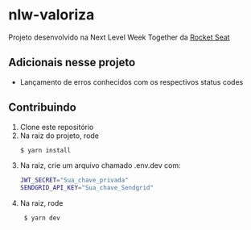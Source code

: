 # nlw-valoriza
Projeto desenvolvido na Next Level Week Together da [Rocket Seat](https://rocketseat.com.br/)

## Adicionais nesse projeto
 - Lançamento de erros conhecidos com os respectivos status codes

## Contribuindo
 1. Clone este repositório
 2. Na raiz do projeto, rode 
     ```sh 
     $ yarn install 
    ```
 1. Na raiz, crie um arquivo chamado .env.dev com:
     ```sh
     JWT_SECRET="Sua_chave_privada"
     SENDGRID_API_KEY="Sua_chave_Sendgrid"
     ```
 1. Na raiz, rode
    ```sh 
     $ yarn dev 
    ```
